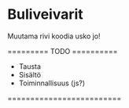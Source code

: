 # Buliveivarit
Muutama rivi koodia usko jo!

========= TODO ==========

* Tausta
* Sisältö
* Toiminnallisuus (js?)

=========================
